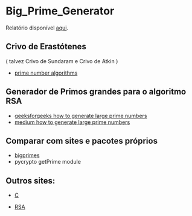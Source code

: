 
# Big_Prime_Generator

Relatório disponível [aqui](https://www.overleaf.com/read/gtqbgfrspgwq).

## Crivo de Erastótenes
( talvez Crivo de Sundaram e Crivo de Atkin )
* [prime number algorithms](https://www.baeldung.com/cs/prime-number-algorithms)

## Generador de Primos grandes para o algoritmo RSA 
* [geeksforgeeks how to generate large prime numbers](https://www.geeksforgeeks.org/how-to-generate-large-prime-numbers-for-rsa-algorithm/)
* [medium how to generate large prime numbers](https://medium.com/@prudywsh/how-to-generate-big-prime-numbers-miller-rabin-49e6e6af32fb)

## Comparar com sites e pacotes próprios

* [bigprimes](https://bigprimes.org/how-it-works)
* pycrypto getPrime module

## Outros sites:

* [C](https://www.simplilearn.com/tutorials/c-tutorial/c-program-for-prime-numbers#:~:text=Numbers%3A%20Optimized%20Method-,Algorithm%20to%20Find%20Prime%20Number,update%20temp%20value%20to%200)

* [RSA](https://pt.stackoverflow.com/questions/66513/como-n%C3%BAmeros-primos-s%C3%A3o-importantes-na-criptografia)
